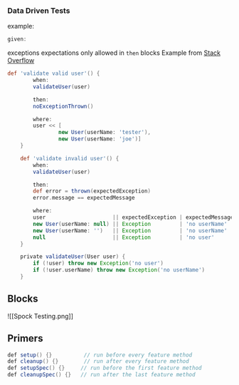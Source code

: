 ### Data Driven Tests
example:
```groovy
given: 
```


exceptions expectations only allowed in `then` blocks
Example from [Stack Overflow](https://stackoverflow.com/a/19187445/12253607)
```groovy
def 'validate valid user'() {
        when:
        validateUser(user)

        then:
        noExceptionThrown()

        where:
        user << [
                new User(userName: 'tester'),
                new User(userName: 'joe')]
    }

    def 'validate invalid user'() {
        when:
        validateUser(user)

        then:
        def error = thrown(expectedException)
        error.message == expectedMessage

        where:
        user                     || expectedException | expectedMessage
        new User(userName: null) || Exception         | 'no userName'
        new User(userName: '')   || Exception         | 'no userName'
        null                     || Exception         | 'no user'
    }

    private validateUser(User user) {
        if (!user) throw new Exception('no user')
        if (!user.userName) throw new Exception('no userName')
    }
```
## Blocks
![[Spock Testing.png]]

## Primers
```Java
def setup() {}          // run before every feature method
def cleanup() {}        // run after every feature method
def setupSpec() {}     // run before the first feature method
def cleanupSpec() {}   // run after the last feature method
```